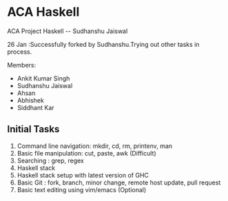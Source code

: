 # ACA Haskell
ACA Project Haskell -- Sudhanshu Jaiswal

26 Jan :Successfully forked by Sudhanshu.Trying out other tasks in process.


Members:

* Ankit Kumar Singh
* Sudhanshu Jaiswal
* Ahsan 
* Abhishek
* Siddhant Kar

## Initial Tasks
1. Command line navigation: mkdir, cd, rm, printenv, man
2. Basic file manipulation: cut, paste, awk (Difficult)
3. Searching : grep, regex
4. Haskell stack
5. Haskell stack setup with latest version of GHC
6. Basic Git : fork, branch, minor change, remote host update, pull request
7. Basic text editing using vim/emacs (Optional)

